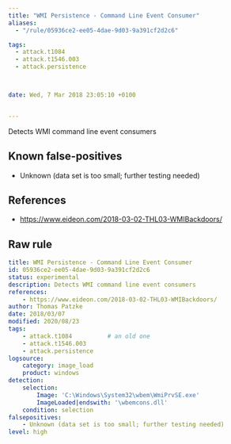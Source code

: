 ```yaml
---
title: "WMI Persistence - Command Line Event Consumer"
aliases:
  - "/rule/05936ce2-ee05-4dae-9d03-9a391cf2d2c6"

tags:
  - attack.t1084
  - attack.t1546.003
  - attack.persistence



date: Wed, 7 Mar 2018 23:05:10 +0100


---
```


Detects WMI command line event consumers

<!--more-->


## Known false-positives

* Unknown (data set is too small; further testing needed)



## References

* https://www.eideon.com/2018-03-02-THL03-WMIBackdoors/


## Raw rule
```yaml
title: WMI Persistence - Command Line Event Consumer
id: 05936ce2-ee05-4dae-9d03-9a391cf2d2c6
status: experimental
description: Detects WMI command line event consumers
references:
    - https://www.eideon.com/2018-03-02-THL03-WMIBackdoors/
author: Thomas Patzke
date: 2018/03/07
modified: 2020/08/23
tags:
    - attack.t1084          # an old one
    - attack.t1546.003
    - attack.persistence
logsource:
    category: image_load
    product: windows
detection:
    selection:
        Image: 'C:\Windows\System32\wbem\WmiPrvSE.exe'
        ImageLoaded|endswith: '\wbemcons.dll'
    condition: selection
falsepositives: 
    - Unknown (data set is too small; further testing needed)
level: high

```
